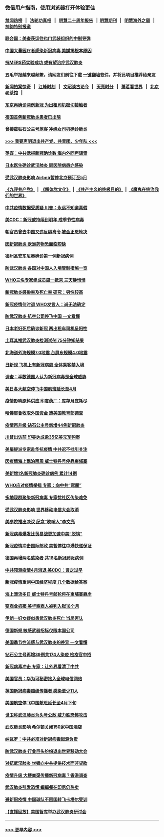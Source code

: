 ### [微信用户指南，使用浏览器打开体验更佳](https://github.com/gfw-breaker/banned-news1/blob/master/indexes/wechat-guide.md?t=0)
#### [禁闻热榜](热点新闻.md?t=0)  &nbsp;&nbsp;|&nbsp;&nbsp; [法轮功真相](https://github.com/gfw-breaker/truth/blob/master/README.md?t=0) &nbsp;&nbsp;|&nbsp;&nbsp; [明慧二十周年报告](https://github.com/gfw-breaker/mh-reports/blob/master/README.md?t=0) &nbsp;&nbsp;|&nbsp;&nbsp;[明慧期刊](https://github.com/gfw-breaker/mh-qikan) &nbsp;&nbsp;|&nbsp;&nbsp; [明慧海外之窗](https://github.com/gfw-breaker/mh-news/blob/master/README.md?t=0) &nbsp;&nbsp;|&nbsp;&nbsp; [神韵特别报道](https://github.com/gfw-breaker/mh-news/blob/master/shenyun.md?t=0)
#### [联合国：美查获运往也门武装组织的中制导弹](../pages/nsc418/n11868677.md?t=02142355) 
#### [中国大量医疗者感染新冠病毒 美媒揭根本原因](../pages/nsc418/n11869001.md?t=02142355) 
#### [抗MERS药实验成功 或有望治疗武汉肺炎](../pages/nsc418/n11868912.md?t=02142355) 
#### 五毛举报越来越频繁，请网友们前往下载 [一键翻墙软件](https://github.com/gfw-breaker/ssr-accounts)，并将此项目推荐给亲友
#### [新闻拍案惊奇](https://github.com/gfw-breaker/banned-news1/blob/master/pages/link4.md) &nbsp;&nbsp;|&nbsp;&nbsp; [江峰时刻](https://github.com/gfw-breaker/banned-news1/blob/master/pages/link4.md) &nbsp;&nbsp;|&nbsp;&nbsp; [文昭谈古论今](https://github.com/gfw-breaker/banned-news1/blob/master/pages/link4.md) &nbsp;&nbsp;|&nbsp;&nbsp; [天亮时分](https://github.com/gfw-breaker/banned-news1/blob/master/pages/link4.md) &nbsp;&nbsp;|&nbsp;&nbsp; [萧茗看世界](https://github.com/gfw-breaker/banned-news1/blob/master/pages/link4.md) &nbsp;&nbsp;|&nbsp;&nbsp; [北京老茶馆](https://github.com/gfw-breaker/banned-news1/blob/master/pages/link4.md) &nbsp;&nbsp;|&nbsp;&nbsp; 
#### [东京再确诊两例新冠 为出租司机密切接触者](../pages/nsc418/n11868770.md?t=02142355) 
#### [德国首例新冠肺炎患者已出院](../pages/nsc418/n11868714.md?t=02142355) 
#### [曾接载钻石公主号旅客 冲绳女司机确诊肺炎](../pages/nsc418/n11868610.md?t=02142355) 
#### [>>> 我要声明退出共产党、共青团、少年队 <<<](https://github.com/begood0513/goodnews/blob/master/quit/letter.md) 
#### [英媒：中共低报新冠确诊数 海内外同声谴责](../pages/nsc418/n11867421.md?t=02142355) 
#### [日本医生确诊武汉肺炎 同医院病患亦感染](../pages/nsc418/n11867779.md?t=02142355) 
#### [受武汉肺炎影响 Airbnb暂停北京预订至5月](../pages/nsc418/n11867428.md?t=02142355) 
#### [《九评共产党》](https://github.com/begood0513/9ping.md/blob/master/README.md) &nbsp;|&nbsp; [《解体党文化》](../../../../jtdwh.md/blob/master/README.md)  &nbsp;|&nbsp; [《共产主义的终极目的》](../../../../gczydzjmd.md/blob/master/README.md) &nbsp;|&nbsp; [《魔鬼在统治我们的世界》](../../../../mgztzwmdsj.md/blob/master/README.md) 
#### [中共疫情数据受质疑 川普：永远不知道真假](../pages/nsc418/n11867195.md?t=02142355) 
#### [美CDC：新冠或持续到明年 成季节性病毒](../pages/nsc418/n11867279.md?t=02142355) 
#### [朝官员曾去中国又违反隔离令 被金正恩枪决](../pages/nsc418/n11867087.md?t=02142355) 
#### [因新冠肺炎 欧洲药物恐面临短缺](../pages/nsc418/n11867036.md?t=02142355) 
#### [德州圣安东尼奥确诊第一例新冠病例](../pages/nsc418/n11867194.md?t=02142355) 
#### [防武汉肺炎 各国对中国人入境管制措施一览](../pages/nsc418/n11838726.md?t=02142355) 
#### [WHO三名专家组成员周一抵京 三天静悄悄](../pages/nsc418/n11866947.md?t=02142355) 
#### [新冠肺炎感染率及死亡率 研究：男性较高](../pages/nsc418/n11866956.md?t=02142355) 
#### [新冠疫情何时退 WHO发言人：尚无法确定](../pages/nsc418/n11866864.md?t=02142355) 
#### [防武汉肺炎 航空公司停飞中国 一文看懂](../pages/nsc418/n11866800.md?t=02142355) 
#### [日本老妇死后确诊新冠 两出租车司机呈阳性](../pages/nsc418/n11866755.md?t=02142355) 
#### [土耳其推武汉肺炎检测试剂 75分钟知结果](../pages/nsc418/n11866520.md?t=02142355) 
#### [北海道外海规模7.0地震 台屏东规模4.0地震](../pages/nsc418/n11866262.md?t=02142355) 
#### [日新规 飞机上有新冠病患 全体乘客禁入境](../pages/nsc418/n11866233.md?t=02142355) 
#### [调查：半数德国人认为新冠病毒是全球威胁](../pages/nsc418/n11866687.md?t=02142355) 
#### [美日各大航空停飞中国航班延长至4月](../pages/nsc418/n11865980.md?t=02142355) 
#### [疫情影响原料供应 印度药厂：库存月底耗尽](../pages/nsc418/n11865151.md?t=02142355) 
#### [哈佛耶鲁收取外国资金 遭美国教育部调查](../pages/nsc418/n11864950.md?t=02142355) 
#### [疫情再升级 钻石公主号新增44例新冠肺炎](../pages/nsc418/n11865033.md?t=02142355) 
#### [川普出访前 印美达成逾35亿美元军购案](../pages/nsc418/n11865444.md?t=02142355) 
#### [美屡提派专家赴华抗疫情 中共迟不批引关注](../pages/nsc418/n11864719.md?t=02142355) 
#### [因疫情海上飘泊两周 威士特丹号停靠柬埔寨](../pages/nsc418/n11865007.md?t=02142355) 
#### [美新增1名新冠肺炎确诊病例 累计14例](../pages/nsc418/n11864893.md?t=02142355) 
#### [WHO应对疫情举措 专家：向中共“弯腰”](../pages/nsc418/n11864727.md?t=02142355) 
#### [多地现群聚染新冠病毒 专家忧社区传染难免](../pages/nsc418/n11864715.md?t=02142355) 
#### [受武汉肺炎影响 世界移动电信大会取消](../pages/nsc418/n11864629.md?t=02142355) 
#### [美参院推出决议 纪念“吹哨人”李文亮](../pages/nsc418/n11863852.md?t=02142355) 
#### [新冠病毒爆发比贸易战更加速中美“脱钩”](../pages/nsc418/n11864470.md?t=02142355) 
#### [新冠疫情冲击国际邮政 美暂停往中港快递保证](../pages/nsc418/n11864207.md?t=02142355) 
#### [德国再增两名感染者 共16名新冠肺炎病例](../pages/nsc418/n11864293.md?t=02142355) 
#### [中共预测疫情4月消退 美CDC：言之过早](../pages/nsc418/n11864310.md?t=02142355) 
#### [新冠疫情重创中国经济程度 几个数据给答案](../pages/nsc418/n11864203.md?t=02142355) 
#### [海上漂流多日 威士特丹号邮轮将在柬埔寨靠岸](../pages/nsc418/n11864029.md?t=02142355) 
#### [窃商业机密 美华裔商人被判入狱16个月](../pages/nsc418/n11863911.md?t=02142355) 
#### [伊朗一妇女疑似患武汉肺炎死亡 当局否认](../pages/nsc418/n11863650.md?t=02142355) 
#### [德国新规 敏感武器招标仅限本国公司](../pages/nsc418/n11863509.md?t=02142355) 
#### [美国季节性流感与武汉肺炎的差异 一文看懂](../pages/nsc418/n11862428.md?t=02142355) 
#### [钻石公主号再增39例共174人染疫 检疫官中招](../pages/nsc418/n11862422.md?t=02142355) 
#### [新冠病毒冲击 专家：让外界看清了中共](../pages/nsc418/n11862280.md?t=02142355) 
#### [美国官员：华为可秘密接入全球电信网络](../pages/nsc418/n11862122.md?t=02142355) 
#### [英国新冠病毒超级传播者 感染至少11人](../pages/nsc418/n11862023.md?t=02142355) 
#### [美国航空停飞中国航班延长至4月下旬](../pages/nsc418/n11861970.md?t=02142355) 
#### [世卫称武汉肺炎为头号公敌 威力胜恐怖攻击](../pages/nsc418/n11861982.md?t=02142355) 
#### [武汉肺炎影响 希尔顿关闭150家中国酒店](../pages/nsc418/n11859887.md?t=02142355) 
#### [纳瓦罗：中共必须对新冠病毒起源负责](../pages/nsc418/n11861810.md?t=02142355) 
#### [防武汉肺炎 行业巨头纷纷退出世界移动大会](../pages/nsc418/n11861795.md?t=02142355) 
#### [对抗武汉肺炎 世银向中共提供技术而非贷款](../pages/nsc418/n11861652.md?t=02142355) 
#### [疫情升级 大楼粪渠传播新冠病毒？香港调查](../pages/nsc418/n11861556.md?t=02142355) 
#### [武汉肺炎引发恐慌 蝙蝠餐在印尼仍热卖](../pages/nsc418/n11861352.md?t=02142355) 
#### [避新冠疫情 中国球队不回国转飞卡塔尔受训](../pages/nsc418/n11861447.md?t=02142355) 
#### [【直播回放】美国智库举办武汉肺炎研讨会](../pages/nsc418/n11859838.md?t=02142355) 

----
#### [ >>> 更早内容 <<< ](../indexes/nsc418-earlier.md)
